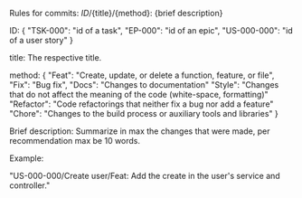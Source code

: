 Rules for commits:
${ID}/${title}/{method}: {brief description}

ID: {
"TSK-000": "id of a task",
"EP-000": "id of an epic",
"US-000-000": "id of a user story"
}

title:
The respective title.

method: {
"Feat": "Create, update, or delete a function, feature, or file",
"Fix": "Bug fix",
"Docs": "Changes to documentation"
"Style": "Changes that do not affect the meaning of the code (white-space, formatting)"
"Refactor": "Code refactorings that neither fix a bug nor add a feature"
"Chore": "Changes to the build process or auxiliary tools and libraries"
}

Brief description:
Summarize in max the changes that were made, per recommendation max be 10 words.

Example:

"US-000-000/Create user/Feat: Add the create in the user's service and controller."